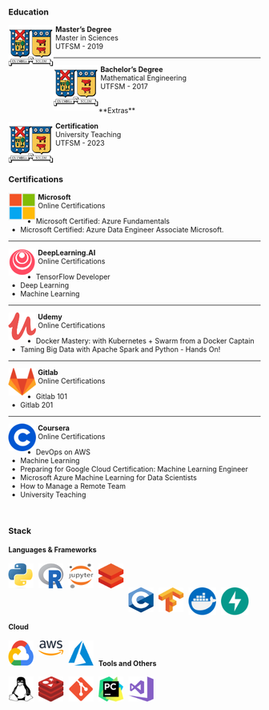 ### Education

<p>
  <a href="https://github.com/fralfaro/portfolio/blob/main/docs/files/education/magister.pdf">
    <img src="../../images/about_me/usm.png" alt="Smiley face image"
      style="float:left; width:90px; height:90px;">
  </a>
  <span style="vertical-align:bottom">
    &nbsp;<strong>Master’s Degree </strong><br>
    &nbsp;Master in Sciences<br>
    &nbsp;UTFSM - 2019
  </span>
</p>

<hr size="30">

<p>
  <a href="https://github.com/fralfaro/portfolio/blob/main/docs/files/education/pregrado.pdf">
    <img src="../../images/about_me/usm.png" alt="Smiley face image"
      style="float:left; width:90px; height:90px;">
  </a>
  <span style="vertical-align:bottom">
    &nbsp;<strong>Bachelor’s Degree</strong><br>
    &nbsp;Mathematical Engineering<br>
    &nbsp;UTFSM - 2017
  </span>
</p>


<br>
**Extras**

<p>
  <a href="https://github.com/fralfaro/portfolio/blob/main/docs/files/education/magister.pdf">
    <img src="../../images/about_me/usm.png" alt="Smiley face image"
      style="float:left; width:90px; height:90px;">
  </a>
  <span style="vertical-align:bottom">
    &nbsp;<strong>Certification  </strong><br>
    &nbsp;University Teaching<br>
    &nbsp;UTFSM - 2023
  </span>
</p>

<br>

### Certifications


<p>
  <img src="../../images/about_me/microsoft.png" alt="Microsoft logo"
    style="float:left; width:55px; height:55px;">
  <span style="vertical-align:bottom">
    &nbsp;<strong>Microsoft</strong><br>
    &nbsp;Online Certifications
  </span>
</p>

* Microsoft Certified: Azure Fundamentals
* Microsoft Certified: Azure Data Engineer Associate
 Microsoft.


<hr size="30">

<p>
  <img src="../../images/about_me/dlai.png" alt="Smiley face image"
    style="float:left; width:55px; height:55px;">
  <span style="vertical-align:bottom">
    &nbsp;<strong>DeepLearning.AI </strong><br>
    &nbsp;Online Certifications
  </span>
</p>

* TensorFlow Developer
* Deep Learning
* Machine Learning

<hr size="30">


<p>
  <img src="../../images/about_me/udemy.png" alt="Smiley face image"
    style="float:left; width:55px; height:55px;">
  <span style="vertical-align:bottom">
    &nbsp;<strong>Udemy</strong><br>
    &nbsp;Online Certifications
  </span>
</p>

* Docker Mastery: with Kubernetes + Swarm from a Docker Captain
* Taming Big Data with Apache Spark and Python - Hands On!

<hr size="30">

<p>
  <img src="../../images/about_me/gitlab.png" alt="Smiley face image"
    style="float:left; width:55px; height:55px;">
  <span style="vertical-align:bottom">
    &nbsp;<strong>Gitlab</strong><br>
    &nbsp;Online Certifications
  </span>
</p>

* Gitlab 101
* Gitlab 201

<hr size="30">

<p>
  <img src="../../images/about_me/coursera.png" alt="Smiley face image"
    style="float:left; width:55px; height:55px;">
  <span style="vertical-align:bottom">
    &nbsp;<strong>Coursera</strong><br>
    &nbsp;Online Certifications
  </span>
</p>

* DevOps on AWS
* Machine Learning
* Preparing for Google Cloud Certification: Machine Learning Engineer
* Microsoft Azure Machine Learning for Data Scientists
* How to Manage a Remote Team
* University Teaching

<br>

### Stack

#### Languages & Frameworks

<p>
<img alt="Link" src="../../images/about_me/python.png" style="float:left; padding-right:10px " width="50" height="50" >
<img alt="Link" src="../../images/about_me/rlogo.png" style="float:left; padding-right:10px " width="50" height="50" >
<img alt="Link" src="../../images/about_me/jupyter.png" style="float:left; padding-right:10px " width="50" height="50" >
<img alt="Link" src="../../images/about_me/databricks.png" style="float:left; padding-right:10px " width="50" height="50" >
</p>
<br>
&nbsp;
&nbsp;

<p>
<img alt="Link" src="../../images/about_me/c.png" style="float:left; padding-right:10px " width="50" height="50" >
<img alt="Link" src="../../images/about_me/tf.png" style="float:left; padding-right:10px " width="50" height="50" >
<img alt="Link" src="../../images/about_me/docker.png" style="float:left; padding-right:10px " width="55" height="55" >
<img alt="Link" src="../../images/about_me/fastapi.png" style="float:left; padding-right:10px " width="55" height="55" >
</p>
<br>
&nbsp;
&nbsp;&nbsp;





#### Cloud
<p>
<img alt="Link" src="../../images/about_me/google.png" style="float:left; padding-right:10px " width="50" height="50" >
<img alt="Link" src="../../images/about_me/aws.png" style="float:left; padding-right:10px " width="50" height="30" >
<img alt="Link" src="../../images/about_me/azure.png" style="float:left; padding-right:10px " width="50" height="50" >
</p>
&nbsp;
&nbsp;


#### Tools and Others

<p>
<img alt="Link" src="../../images/about_me/linux.png" style="float:left; padding-right:10px " width="50" height="50" >
<img alt="Link" src="../../images/about_me/redis.png" style="float:left; padding-right:10px " width="50" height="50" >
<img alt="Link" src="../../images/about_me/git.png" style="float:left; padding-right:10px " width="50" height="50" >
<img alt="Link" src="../../images/about_me/pycharm.png" style="float:left; padding-right:10px " width="50" height="50" >
<img alt="Link" src="../../images/about_me/vs.png" style="float:left; padding-right:10px " width="50" height="50" >
</p>
<br>
&nbsp;
&nbsp;